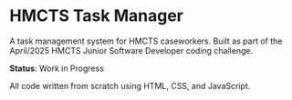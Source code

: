 # HMCTS Task Manager

A task management system for HMCTS caseworkers. Built as part of the April/2025 HMCTS Junior Software Developer coding challenge.

**Status**: Work in Progress

All code written from scratch using HTML, CSS, and JavaScript.
